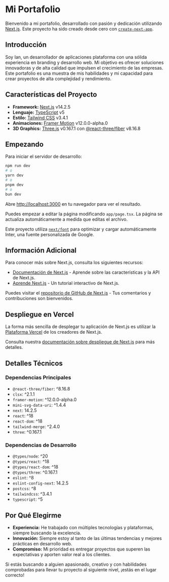 # Mi Portafolio

Bienvenido a mi portafolio, desarrollado con pasión y dedicación utilizando [Next.js](https://nextjs.org/). Este proyecto ha sido creado desde cero con [`create-next-app`](https://github.com/vercel/next.js/tree/canary/packages/create-next-app).

## Introducción

Soy Ian, un desarrollador de aplicaciones plataforma con una sólida experiencia en branding y desarrollo web. Mi objetivo es ofrecer soluciones innovadoras y de alta calidad que impulsen el crecimiento de las empresas. Este portafolio es una muestra de mis habilidades y mi capacidad para crear proyectos de alta complejidad y rendimiento.

## Características del Proyecto

- **Framework:** [Next.js](https://nextjs.org/) v14.2.5
- **Lenguaje:** [TypeScript](https://www.typescriptlang.org/) v5
- **Estilo:** [Tailwind CSS](https://tailwindcss.com/) v3.4.1
- **Animaciones:** [Framer Motion](https://www.framer.com/motion/) v12.0.0-alpha.0
- **3D Graphics:** [Three.js](https://threejs.org/) v0.167.1 con [@react-three/fiber](https://github.com/pmndrs/react-three-fiber) v8.16.8

## Empezando

Para iniciar el servidor de desarrollo:

```bash
npm run dev
# o
yarn dev
# o
pnpm dev
# o
bun dev
```

Abre [http://localhost:3000](http://localhost:3000) en tu navegador para ver el resultado.

Puedes empezar a editar la página modificando `app/page.tsx`. La página se actualiza automáticamente a medida que editas el archivo.

Este proyecto utiliza [`next/font`](https://nextjs.org/docs/basic-features/font-optimization) para optimizar y cargar automáticamente Inter, una fuente personalizada de Google.

## Información Adicional

Para conocer más sobre Next.js, consulta los siguientes recursos:

- [Documentación de Next.js](https://nextjs.org/docs) - Aprende sobre las características y la API de Next.js.
- [Aprende Next.js](https://nextjs.org/learn) - Un tutorial interactivo de Next.js.

Puedes visitar el [repositorio de GitHub de Next.js](https://github.com/vercel/next.js/) - Tus comentarios y contribuciones son bienvenidos.

## Despliegue en Vercel

La forma más sencilla de desplegar tu aplicación de Next.js es utilizar la [Plataforma Vercel](https://vercel.com/new?utm_medium=default-template&filter=next.js&utm_source=create-next-app&utm_campaign=create-next-app-readme) de los creadores de Next.js.

Consulta nuestra [documentación sobre despliegue de Next.js](https://nextjs.org/docs/deployment) para más detalles.

## Detalles Técnicos

### Dependencias Principales

- `@react-three/fiber`: ^8.16.8
- `clsx`: ^2.1.1
- `framer-motion`: ^12.0.0-alpha.0
- `mini-svg-data-uri`: ^1.4.4
- `next`: 14.2.5
- `react`: ^18
- `react-dom`: ^18
- `tailwind-merge`: ^2.4.0
- `three`: ^0.167.1

### Dependencias de Desarrollo

- `@types/node`: ^20
- `@types/react`: ^18
- `@types/react-dom`: ^18
- `@types/three`: ^0.167.1
- `eslint`: ^8
- `eslint-config-next`: 14.2.5
- `postcss`: ^8
- `tailwindcss`: ^3.4.1
- `typescript`: ^5

## Por Qué Elegirme

- **Experiencia:** He trabajado con múltiples tecnologías y plataformas, siempre buscando la excelencia.
- **Innovación:** Siempre estoy al tanto de las últimas tendencias y mejores prácticas en desarrollo web.
- **Compromiso:** Mi prioridad es entregar proyectos que superen las expectativas y aporten valor real a los clientes.

Si estás buscando a alguien apasionado, creativo y con habilidades comprobadas para llevar tu proyecto al siguiente nivel, ¡estás en el lugar correcto!
